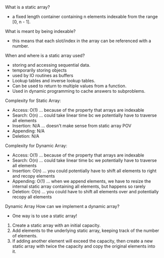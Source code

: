 What is a static array?
- a fixed length container containing n elements indexable from the range [0, n - 1].

What is meant by being indexable?
- this means that each slot/index in the array can be referenced with a number.

When and where is a static array used?
- storing and accessing sequential data.
- temporarily storing objects
- used by IO routines as buffers
- Lookup tables and inverse lookup tables.
- Can be used to return to multiple values from a function.
- Used in dynamic programming to cache answers to subproblems.

Complexity for Static Array:
- Access: O(1) ... because of the property that arrays are indexable
- Search: O(n) ... could take linear time bc we potentially have to traverse all elements
- Insertion: N/A ... doesn't make sense from static array POV
- Appending: N/A
- Deletion: N/A

Complexity for Dynamic Array:
- Access: O(1) ... because of the property that arrays are indexable
- Search: O(n) ... could take linear time bc we potentially have to traverse all elements
- Insertion: O(n) ... you could potentially have to shift all elements to right and recopy elements
- Appending: O(1) ... when we append elements, we have to resize the internal static array containing all elements, but happens so rarely
- Deletion: O(n) ... you could have to shift all elements over and potentially recopy all elements


Dynamic Array
How can we implement a dynamic array?
- One way is to use a static array!
1. Create a static array with an initial capacity.
2. Add elements to the underlying static array, keeping track of the number of elements.
3. If adding another element will exceed the capacity, then create a new static array with
    twice the capacity and copy the original elements into it.
